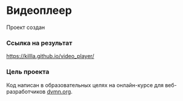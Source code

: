 # Видеоплеер
Проект создан

### Ссылка на результат
https://killla.github.io/video_player/

### Цель проекта

Код написан в образовательных целях на онлайн-курсе для веб-разработчиков [dvmn.org](https://dvmn.org/).